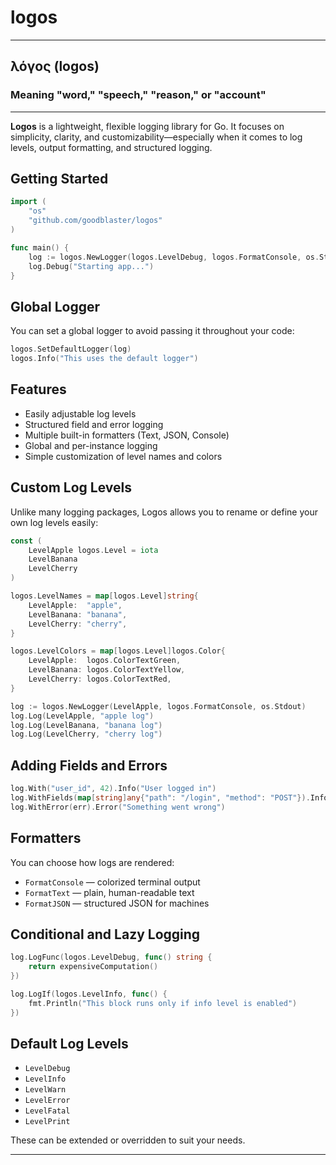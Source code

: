 # logos

---
## λόγος (logos)
### Meaning "word," "speech," "reason," or "account"

---

**Logos** is a lightweight, flexible logging library for Go. It focuses on simplicity, clarity, and customizability—especially when it comes to log levels, output formatting, and structured logging.

## Getting Started

```go
import (
    "os"
    "github.com/goodblaster/logos"
)

func main() {
    log := logos.NewLogger(logos.LevelDebug, logos.FormatConsole, os.Stdout)
    log.Debug("Starting app...")
}
```

## Global Logger
You can set a global logger to avoid passing it throughout your code:

```go
logos.SetDefaultLogger(log)
logos.Info("This uses the default logger")
```

## Features
- Easily adjustable log levels
- Structured field and error logging
- Multiple built-in formatters (Text, JSON, Console)
- Global and per-instance logging
- Simple customization of level names and colors

## Custom Log Levels
Unlike many logging packages, Logos allows you to rename or define your own log levels easily:

```go
const (
    LevelApple logos.Level = iota
    LevelBanana
    LevelCherry
)

logos.LevelNames = map[logos.Level]string{
    LevelApple:  "apple",
    LevelBanana: "banana",
    LevelCherry: "cherry",
}

logos.LevelColors = map[logos.Level]logos.Color{
    LevelApple:  logos.ColorTextGreen,
    LevelBanana: logos.ColorTextYellow,
    LevelCherry: logos.ColorTextRed,
}

log := logos.NewLogger(LevelApple, logos.FormatConsole, os.Stdout)
log.Log(LevelApple, "apple log")
log.Log(LevelBanana, "banana log")
log.Log(LevelCherry, "cherry log")
```

## Adding Fields and Errors
```go
log.With("user_id", 42).Info("User logged in")
log.WithFields(map[string]any{"path": "/login", "method": "POST"}).Info("Handling request")
log.WithError(err).Error("Something went wrong")
```

## Formatters
You can choose how logs are rendered:
- `FormatConsole` — colorized terminal output
- `FormatText` — plain, human-readable text
- `FormatJSON` — structured JSON for machines

## Conditional and Lazy Logging
```go
log.LogFunc(logos.LevelDebug, func() string {
    return expensiveComputation()
})

log.LogIf(logos.LevelInfo, func() {
    fmt.Println("This block runs only if info level is enabled")
})
```

## Default Log Levels
- `LevelDebug`
- `LevelInfo`
- `LevelWarn`
- `LevelError`
- `LevelFatal`
- `LevelPrint`

These can be extended or overridden to suit your needs.

---
